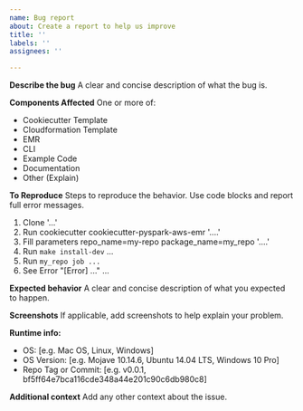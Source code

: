 ```yaml
---
name: Bug report
about: Create a report to help us improve
title: ''
labels: ''
assignees: ''

---
```


**Describe the bug**
A clear and concise description of what the bug is.

**Components Affected**
One or more of:
- Cookiecutter Template
- Cloudformation Template
- EMR
- CLI
- Example Code
- Documentation
- Other (Explain)

**To Reproduce**
Steps to reproduce the behavior. Use code blocks and report full error messages.
1. Clone '...'
2. Run cookiecutter cookiecutter-pyspark-aws-emr '....'
3. Fill parameters repo_name=my-repo package_name=my_repo '....'
4. Run `make install-dev` ...
5. Run `my_repo job ...`
6. See Error "[Error] ..." ...

**Expected behavior**
A clear and concise description of what you expected to happen.

**Screenshots**
If applicable, add screenshots to help explain your problem.

**Runtime info:**
 - OS: [e.g. Mac OS, Linux, Windows]
 - OS Version: [e.g. Mojave 10.14.6, Ubuntu 14.04 LTS, Windows 10 Pro]
 - Repo Tag or Commit: [e.g. v0.0.1, bf5ff64e7bca116cde348a44e201c90c6db980c8]

**Additional context**
Add any other context about the issue.
